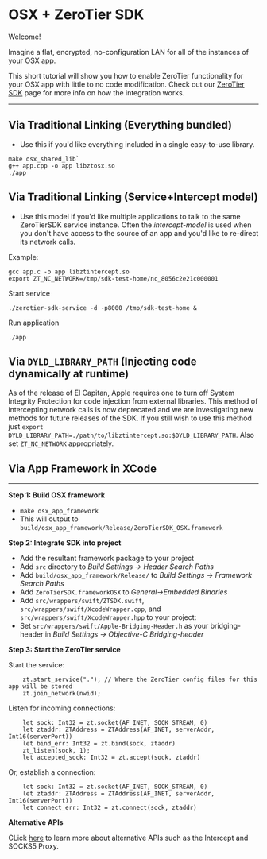 OSX + ZeroTier SDK
====

Welcome!

Imagine a flat, encrypted, no-configuration LAN for all of the instances of your OSX app. 

This short tutorial will show you how to enable ZeroTier functionality for your OSX app with little to no code modification. Check out our [ZeroTier SDK](https://www.zerotier.com/blog) page for more info on how the integration works.

***

## Via Traditional Linking (Everything bundled)

 - Use this if you'd like everything included in a single easy-to-use library.

```
make osx_shared_lib`
g++ app.cpp -o app libztosx.so
./app
```

## Via Traditional Linking (Service+Intercept model)

 - Use this model if you'd like multiple applications to talk to the same ZeroTierSDK service instance. Often the *intercept-model* is used when you don't have access to the source of an app and you'd like to re-direct its network calls.

Example:

    gcc app.c -o app libztintercept.so
    export ZT_NC_NETWORK=/tmp/sdk-test-home/nc_8056c2e21c000001

Start service

    ./zerotier-sdk-service -d -p8000 /tmp/sdk-test-home &

Run application

    ./app

## Via `DYLD_LIBRARY_PATH` (Injecting code dynamically at runtime)

As of the release of El Capitan, Apple requires one to turn off System Integrity Protection for code injection from external libraries. This method of intercepting network calls is now deprecated and we are investigating new methods for future releases of the SDK. If you still wish to use this method just `export DYLD_LIBRARY_PATH=./path/to/libztintercept.so:$DYLD_LIBRARY_PATH`. Also set `ZT_NC_NETWORK` appropriately.


## Via App Framework in XCode

***
**Step 1: Build OSX framework**

- `make osx_app_framework`
- This will output to `build/osx_app_framework/Release/ZeroTierSDK_OSX.framework`

**Step 2: Integrate SDK into project**

- Add the resultant framework package to your project
- Add `src` directory to *Build Settings -> Header Search Paths*
- Add `build/osx_app_framework/Release/` to *Build Settings -> Framework Search Paths*
- Add `ZeroTierSDK.frameworkOSX` to *General->Embedded Binaries*
- Add `src/wrappers/swift/ZTSDK.swift`, `src/wrappers/swift/XcodeWrapper.cpp`, and `src/wrappers/swift/XcodeWrapper.hpp` to your project:
- Set `src/wrappers/swift/Apple-Bridging-Header.h` as your bridging-header in *Build Settings -> Objective-C Bridging-header*

**Step 3: Start the ZeroTier service**

Start the service:

```
    zt.start_service("."); // Where the ZeroTier config files for this app will be stored
    zt.join_network(nwid);
```

Listen for incoming connections:

```
    let sock: Int32 = zt.socket(AF_INET, SOCK_STREAM, 0)
    let ztaddr: ZTAddress = ZTAddress(AF_INET, serverAddr, Int16(serverPort))
    let bind_err: Int32 = zt.bind(sock, ztaddr)
    zt_listen(sock, 1);
    let accepted_sock: Int32 = zt.accept(sock, ztaddr)
```

Or, establish a connection:

```
    let sock: Int32 = zt.socket(AF_INET, SOCK_STREAM, 0)
    let ztaddr: ZTAddress = ZTAddress(AF_INET, serverAddr, Int16(serverPort))
    let connect_err: Int32 = zt.connect(sock, ztaddr)
```

**Alternative APIs**

CLick [here](../../../../docs/api_discussion.md) to learn more about alternative APIs such as the Intercept and SOCKS5 Proxy.